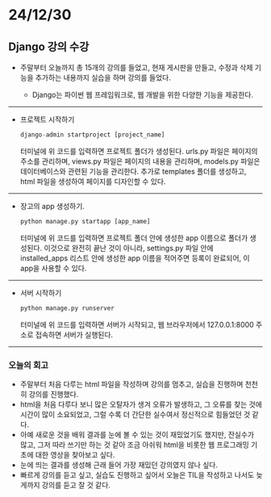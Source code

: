 # 24/12/30

## Django 강의 수강
- 주말부터 오늘까지 총 15개의 강의를 들었고, 현재 게시판을 만들고, 수정과 삭제 기능을 추가하는 내용까지 실습을 하며 강의를 들었다.

  - Django는 파이썬 웹 프레임워크로, 웹 개발을 위한 다양한 기능을 제공한다.
  
-----
- 프로젝트 시작하기
  ```python
  django-admin startproject [project_name]
  ```
  터미널에 위 코드를 입력하면 프로젝트 폴더가 생성된다.
  urls.py 파일은 페이지의 주소를 관리하며, views.py 파일은 페이지의 내용을 관리하며, models.py 파일은 데이터베이스와 관련된 기능을 관리한다.
  추가로 templates 폴더를 생성하고, html 파일을 생성하여 페이지를 디자인할 수 있다.
-----
- 장고의 app 생성하기.
  ```python
  python manage.py startapp [app_name]
  ```
  터미널에 위 코드를 입력하면 프로젝트 폴더 안에 생성한 app 이름으로 폴더가 생성된다. 이것으로 완전히 끝난 것이 아니라, settings.py 파일 안에 installed_apps 리스트 안에 생성한 app 이름을 적어주면 등록이 완료되어, 이 app을 사용할 수 있다.
------
- 서버 시작하기
  ```python
  python manage.py runserver
  ```
  터미널에 위 코드를 입력하면 서버가 시작되고, 웹 브라우저에서 127.0.0.1:8000 주소로 접속하면 서버가 실행된다.


-----
### 오늘의 회고
- 주말부터 처음 다루는 html 파일을 작성하며 강의를 멈추고, 실습을 진행하며 천천히 강의를 진행했다.
- html을 처음 다루다 보니 많은 오탈자가 생겨 오류가 발생하고, 그 오류를 찾는 것에 시간이 많이 소요되었고, 그럴 수록 더 간단한 실수여서 정신적으로 힘들었던 것 같다.
- 아예 새로운 것을 배워 결과를 눈에 볼 수 있는 것이 재밌었기도 했지만, 잔실수가 많고, 그저 따라 쓰기만 하는 것 같아 조금 아쉬워 html을 비롯한 웹 프로그래밍 기초에 대한 영상을 찾아보고 싶다.
- 눈에 띄는 결과를 생성해 근래 들어 가장 재밌던 강의였지 않나 싶다.
- 빠르게 강의를 듣고 싶고, 실습도 진행하고 싶어서 오늘은 TIL을 작성하고 나서도 늦게까지 강의를 듣고 잘 것 같다.
